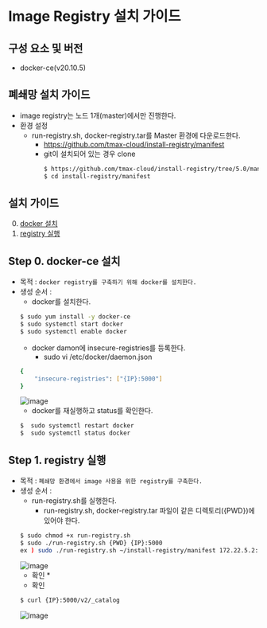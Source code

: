 # Image Registry 설치 가이드

## 구성 요소 및 버전
* docker-ce(v20.10.5)

## 폐쇄망 설치 가이드
  * image registry는 노드 1개(master)에서만 진행한다.
  * 환경 설정
    * run-registry.sh, docker-registry.tar를 Master 환경에 다운로드한다.
        * https://github.com/tmax-cloud/install-registry/manifest
        * git이 설치되어 있는 경우 clone
           ```bash
           $ https://github.com/tmax-cloud/install-registry/tree/5.0/manifest
           $ cd install-registry/manifest
           ```

## 설치 가이드
0. [docker 설치](#step-0-docker-%EC%84%A4%EC%B9%98)
1. [registry 실행](#step-1-registry-%EC%8B%A4%ED%96%89)

## Step 0. docker-ce 설치
* 목적 : `docker registry를 구축하기 위해 docker를 설치한다.`
* 생성 순서 : 
    * docker를 설치한다.
    ```bash
    $ sudo yum install -y docker-ce
    $ sudo systemctl start docker
    $ sudo systemctl enable docker
    ```
    * docker damon에 insecure-registries를 등록한다.
      * sudo vi /etc/docker/daemon.json
    ```bash
    {
        "insecure-registries": ["{IP}:5000"]
    }
    ```
    ![image](figure/docker_registry.PNG)
    * docker를 재실행하고 status를 확인한다.
    ```bash
    $  sudo systemctl restart docker
    $  sudo systemctl status docker
    ```    
    
## Step 1. registry 실행
* 목적 : `폐쇄망 환경에서 image 사용을 위한 registry를 구축한다.`
* 생성 순서 : 
    * run-registry.sh를 실행한다.
    	 * run-registry.sh, docker-registry.tar 파일이 같은 디렉토리({PWD})에 있어야 한다.
    ```bash
    $ sudo chmod +x run-registry.sh
    $ sudo ./run-registry.sh {PWD} {IP}:5000
    ex ) sudo ./run-registry.sh ~/install-registry/manifest 172.22.5.2:5000
    ```
    ![image](figure/registry.PNG)
    * 확인
      * 
    * 확인
    ```bash
    $ curl {IP}:5000/v2/_catalog
    ```
    ![image](figure/catalog.PNG)

